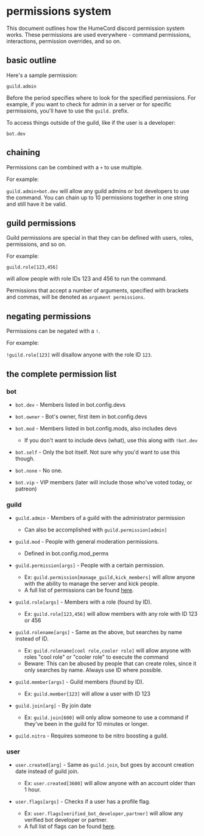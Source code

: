 # permissions system

This document outlines how the HumeCord discord permission system works.
These permissions are used everywhere - command permissions, interactions,
permission overrides, and so on.

## basic outline

Here's a sample permission:

`guild.admin`

Before the period specifies where to look for the specified permissions.
For example, if you want to check for admin in a server or for specific 
permissions, you'll have to use the `guild.` prefix.

To access things outside of the guild, like if the user is a developer:

`bot.dev`

## chaining

Permissions can be combined with a `+` to use multiple.

For example:

`guild.admin+bot.dev` will allow any guild admins or bot developers
to use the command. You can chain up to 10 permissions together in one
string and still have it be valid.

## guild permissions

Guild permissions are special in that they can be defined with users,
roles, permissions, and so on.

For example:

`guild.role[123,456]`

will allow people with role IDs 123 and 456 to run the command.

Permissions that accept a number of arguments, specified with brackets
and commas, will be denoted as `argument permissions`.

## negating permissions

Permissions can be negated with a `!`.

For example:

`!guild.role[123]` will disallow anyone with the role ID `123`.

## the complete permission list
### bot
* `bot.dev` - Members listed in bot.config.devs

* `bot.owner` - Bot's owner, first item in bot.config.devs

* `bot.mod` - Members listed in bot.config.mods, also includes devs
    * If you don't want to include devs (what), use this along with `!bot.dev`

* `bot.self` - Only the bot itself. Not sure why you'd want to use this though.

* `bot.none` - No one.

* `bot.vip` - VIP members (later will include those who've voted today, or patreon)

### guild
* `guild.admin` - Members of a guild with the administrator permission
    * Can also be accomplished with `guild.permission[admin]`

* `guild.mod` - People with general moderation permissions.
    * Defined in bot.config.mod_perms

* `guild.permission[args]` - People with a certain permission.
    * Ex: `guild.permission[manage_guild,kick_members]` will allow anyone with the ability to manage the server and kick people.
    * A full list of permissions can be found [here](https://discordpy.readthedocs.io/en/master/api.html#permissions).

* `guild.role[args]` - Members with a role (found by ID).
    * Ex: `guild.role[123,456]` will allow members with any role with ID 123 or 456

* `guild.rolename[args]` - Same as the above, but searches by name instead of ID.
    * Ex: `guild.rolename[cool role,cooler role]` will allow anyone with roles "cool role" or "cooler role" to execute the command
    * Beware: This can be abused by people that can create roles, since it only searches by name. Always use ID where possible.

* `guild.member[args]` - Guild members (found by ID).
    * Ex: `guild.member[123]` will allow a user with ID 123

* `guild.join[arg]` - By join date
    * Ex: `guild.join[600]` will only allow someone to use a command if they've been in the guild for 10 minutes or longer.

* `guild.nitro` - Requires someone to be nitro boosting a guild.

### user
* `user.created[arg]` - Same as `guild.join`, but goes by account creation date instead of guild join.
    * Ex: `user.created[3600]` will allow anyone with an account older than 1 hour.
    
* `user.flags[args]` - Checks if a user has a profile flag.
    * Ex: `user.flags[verified_bot_developer,partner]` will allow any verified bot developer or partner.
    * A full list of flags can be found [here](https://discordpy.readthedocs.io/en/master/api.html#discord.PublicUserFlags).
